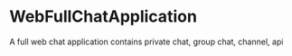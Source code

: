 # WebFullChatApplication
A full web chat application contains private chat, group chat, channel, api

